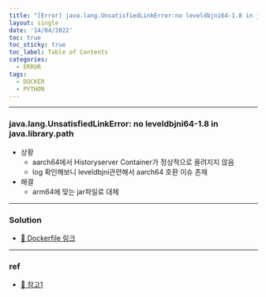 ```yaml
---
title: "[Error] java.lang.UnsatisfiedLinkError:no leveldbjni64-1.8 in java.library.path"
layout: single
date: '14/04/2022'
toc: true
toc_sticky: true
toc_label: Table of Contents
categories:
  - ERROR
tags:
  - DOCKER
  - PYTHON
---
```


---
### java.lang.UnsatisfiedLinkError: no leveldbjni64-1.8 in java.library.path
* 상황
    * aarch64에서 Historyserver Container가 정상적으로 올려지지 않음
    * log 확인해보니 leveldbjni관련해서 aarch64 호환 이슈 존재
* 해결
    * arm64에 맞는 jar파일로 대체
    

---

### Solution
* [🔗 Dockerfile 링크](https://github.com/carl020958/docker/tree/main/hadoop_spark/base)

---

### ref 
* [🔗 참고1](https://github.com/fusesource/leveldbjni/issues/102)